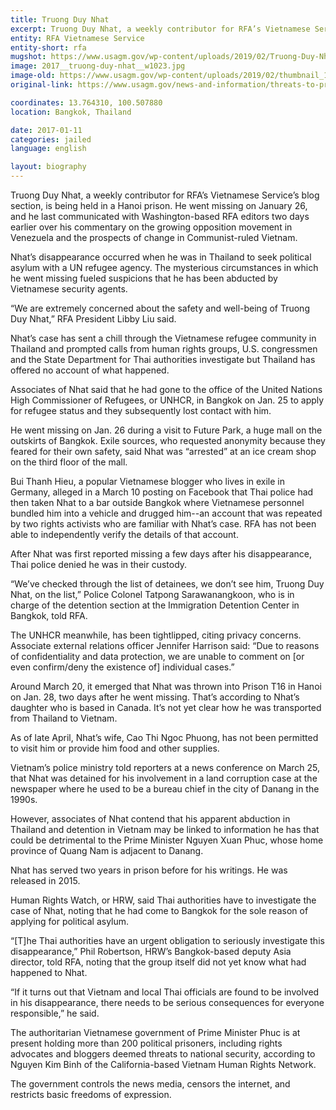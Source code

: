 ```yaml
---
title: Truong Duy Nhat
excerpt: Truong Duy Nhat, a weekly contributor for RFA’s Vietnamese Service’s blog section, is being held in a Hanoi prison. He went missing on January 26.
entity: RFA Vietnamese Service
entity-short: rfa
mugshot: https://www.usagm.gov/wp-content/uploads/2019/02/Truong-Duy-Nhat-e1549390966537-200x200.jpeg
image: 2017__truong-duy-nhat__w1023.jpg
image-old: https://www.usagm.gov/wp-content/uploads/2019/02/thumbnail_170f5532-d32b-4148-ba3c-f913eb0603ff.jpg
original-link: https://www.usagm.gov/news-and-information/threats-to-press/truong-duy-nhat/

coordinates: 13.764310, 100.507880
location: Bangkok, Thailand

date: 2017-01-11
categories: jailed
language: english

layout: biography
---
```


Truong Duy Nhat, a weekly contributor for RFA’s Vietnamese Service’s blog section, is being held in a Hanoi prison. He went missing on January 26, and he last communicated with Washington-based RFA editors two days earlier over his commentary on the growing opposition movement in Venezuela and the prospects of change in Communist-ruled Vietnam.

Nhat’s disappearance occurred when he was in Thailand to seek political asylum with a UN refugee agency. The mysterious circumstances in which he went missing fueled suspicions that he has been abducted by Vietnamese security agents.

“We are extremely concerned about the safety and well-being of Truong Duy Nhat,” RFA President Libby Liu said. 

Nhat’s case has sent a chill through the Vietnamese refugee community in Thailand and prompted calls from human rights groups, U.S. congressmen and the State Department for Thai authorities investigate but Thailand has offered no account of what happened.

Associates of Nhat said that he had gone to the office of the United Nations High Commissioner of Refugees, or UNHCR, in Bangkok on Jan. 25 to apply for refugee status and they subsequently lost contact with him.

He went missing on Jan. 26 during a visit to Future Park, a huge mall on the outskirts of Bangkok. Exile sources, who requested anonymity because they feared for their own safety, said Nhat was “arrested” at an ice cream shop on the third floor of the mall. 

Bui Thanh Hieu, a popular Vietnamese blogger who lives in exile in Germany, alleged in a March 10 posting on Facebook that Thai police had then taken Nhat to a bar outside Bangkok where Vietnamese personnel bundled him into a vehicle and drugged him--an account that was repeated by two rights activists who are familiar with Nhat’s case. RFA has not been able to independently verify the details of that account.

After Nhat was first reported missing a few days after his disappearance, Thai police denied he was in their custody. 

“We’ve checked through the list of detainees, we don’t see him, Truong Duy Nhat, on the list,” Police Colonel Tatpong Sarawanangkoon, who is in charge of the detention section at the Immigration Detention Center in Bangkok, told RFA.

The UNHCR meanwhile, has been tightlipped, citing privacy concerns. Associate external relations officer Jennifer Harrison said: “Due to reasons of confidentiality and data protection, we are unable to comment on [or even confirm/deny the existence of] individual cases.”

Around March 20, it emerged that Nhat was thrown into Prison T16 in Hanoi on Jan. 28, two days after he went missing. That’s according to Nhat’s daughter who is based in Canada. It’s not yet clear how he was transported from Thailand to Vietnam. 

As of late April, Nhat’s wife, Cao Thi Ngoc Phuong, has not been permitted to visit him or provide him food and other supplies.

Vietnam’s police ministry told reporters at a news conference on March 25, that Nhat was detained for his involvement in a land corruption case at the newspaper where he used to be a bureau chief in the city of Danang in the 1990s.

However, associates of Nhat contend that his apparent abduction in Thailand and detention in Vietnam may be linked to information he has that could be detrimental to the Prime Minister Nguyen Xuan Phuc, whose home province of Quang Nam is adjacent to Danang.

Nhat has served two years in prison before for his writings. He was released in 2015.

Human Rights Watch, or HRW, said Thai authorities have to investigate the case of Nhat, noting that he had come to Bangkok for the sole reason of applying for political asylum. 

“[T]he Thai authorities have an urgent obligation to seriously investigate this disappearance,” Phil Robertson, HRW’s Bangkok-based deputy Asia director, told RFA, noting that the group itself did not yet know what had happened to Nhat.

“If it turns out that Vietnam and local Thai officials are found to be involved in his disappearance, there needs to be serious consequences for everyone responsible,” he said.

The authoritarian Vietnamese government of Prime Minister Phuc is at present holding more than 200 political prisoners, including rights advocates and bloggers deemed threats to national security, according to Nguyen Kim Binh of the California-based Vietnam Human Rights Network.

The government controls the news media, censors the internet, and restricts basic freedoms of expression.
